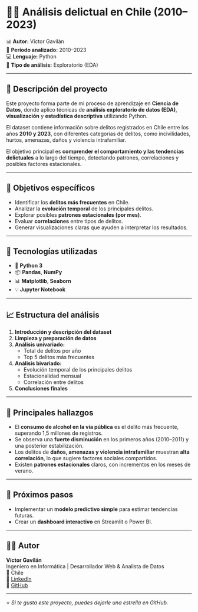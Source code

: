 # 🕵️‍♂️ Análisis delictual en Chile (2010–2023)

📊 **Autor:** Víctor Gavilán  
📅 **Período analizado:** 2010–2023  
💻 **Lenguaje:** Python  
📁 **Tipo de análisis:** Exploratorio (EDA)

---

## 📌 Descripción del proyecto

Este proyecto forma parte de mi proceso de aprendizaje en **Ciencia de Datos**, donde aplico técnicas de **análisis exploratorio de datos (EDA)**, **visualización** y **estadística descriptiva** utilizando Python.

El dataset contiene información sobre delitos registrados en Chile entre los años **2010 y 2023**, con diferentes categorías de delitos, como incivilidades, hurtos, amenazas, daños y violencia intrafamiliar.

El objetivo principal es **comprender el comportamiento y las tendencias delictuales** a lo largo del tiempo, detectando patrones, correlaciones y posibles factores estacionales.

---

## 🧩 Objetivos específicos

- Identificar los **delitos más frecuentes** en Chile.  
- Analizar la **evolución temporal** de los principales delitos.  
- Explorar posibles **patrones estacionales (por mes)**.  
- Evaluar **correlaciones** entre tipos de delitos.  
- Generar visualizaciones claras que ayuden a interpretar los resultados.

---

## 🧠 Tecnologías utilizadas

- 🐍 **Python 3**
- 📦 **Pandas**, **NumPy**
- 📊 **Matplotlib**, **Seaborn**
- 💡 **Jupyter Notebook**

---

## 📈 Estructura del análisis

1. **Introducción y descripción del dataset**  
2. **Limpieza y preparación de datos**  
3. **Análisis univariado:**  
   - Total de delitos por año  
   - Top 5 delitos más frecuentes  
4. **Análisis bivariado:**  
   - Evolución temporal de los principales delitos  
   - Estacionalidad mensual  
   - Correlación entre delitos  
5. **Conclusiones finales**

---

## 🧾 Principales hallazgos

- El **consumo de alcohol en la vía pública** es el delito más frecuente, superando 1,5 millones de registros.  
- Se observa una **fuerte disminución** en los primeros años (2010–2011) y una posterior estabilización.  
- Los delitos de **daños, amenazas y violencia intrafamiliar** muestran **alta correlación**, lo que sugiere factores sociales compartidos.  
- Existen **patrones estacionales** claros, con incrementos en los meses de verano.  

---

## 🧭 Próximos pasos

- Implementar un **modelo predictivo simple** para estimar tendencias futuras.  
- Crear un **dashboard interactivo** en Streamlit o Power BI.

---

## 🧑‍💻 Autor

**Víctor Gavilán**  
Ingeniero en Informática | Desarrollador Web & Analista de Datos  
📍 Chile  
🔗 [LinkedIn](https://www.linkedin.com/in/victorgavilan)  
🔗 [GitHub](https://github.com/VictorGavilanR)

---

⭐ *Si te gusta este proyecto, puedes dejarle una estrella en GitHub.*
